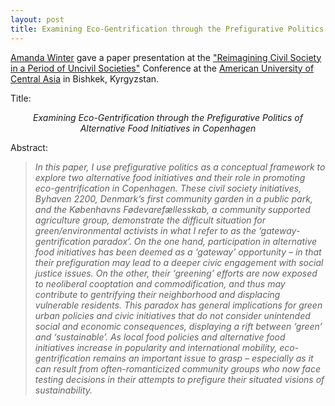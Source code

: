 ```yaml
---
layout: post
title: Examining Eco-Gentrification through the Prefigurative Politics of Alternative Food Initiatives in Copenhagen
---
```


[Amanda Winter](https://www.nottingham.ac.uk/sociology/people/amanda.winter) gave a paper presentation at the ["Reimagining Civil Society in a Period of Uncivil Societies"](https://auca.kg/en/auca_news/2946/) Conference at the [American University of Central Asia](https://auca.kg/) in Bishkek, Kyrgyzstan.

Title:
<p align="center">
<i>
Examining Eco-Gentrification through the Prefigurative Politics of Alternative Food Initiatives in Copenhagen
</i>
</p>


Abstract:
  >*In this paper, I use prefigurative politics as a conceptual framework to explore two alternative food initiatives and their role in promoting eco-gentrification in Copenhagen. These civil society initiatives, Byhaven 2200, Denmark’s first community garden in a public park, and the Københavns Fødevarefællesskab, a community supported agriculture group, demonstrate the difficult situation for green/environmental activists in what I refer to as the ‘gateway-gentrification paradox’. On the one hand, participation in alternative food initiatives has been deemed as a ‘gateway’ opportunity – in that their prefiguration may lead to a deeper civic engagement with social justice issues. On the other, their ‘greening’ efforts are now exposed to neoliberal cooptation and commodification, and thus may contribute to gentrifying their neighborhood and displacing vulnerable residents. This paradox has general implications for green urban policies and civic initiatives that do not consider unintended social and economic consequences, displaying a rift between ‘green’ and ‘sustainable’. As local food policies and alternative food initiatives increase in popularity and international mobility, eco-gentrification remains an important issue to grasp – especially as it can result from often-romanticized community groups who now face testing decisions in their attempts to prefigure their situated visions of sustainability.*
